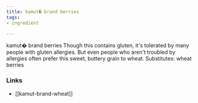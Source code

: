 ```yaml
---
title: kamut� brand berries
tags:
- ingredient

---
```

kamut� brand berries Though this contains gluten, it's tolerated by many people with gluten allergies. But even people who aren't troubled by allergies often prefer this sweet, buttery grain to wheat. Substitutes: wheat berries

### Links

* [[kamut-brand-wheat]]
